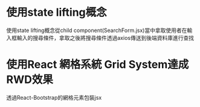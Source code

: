 # 使用state lifting概念
使用state lifting概念從child component(SearchForm.jsx)當中拿取使用者在輸入框輸入的搜尋條件，拿取之後將搜尋條件透過axios傳送到後端資料庫進行查找
# 使用React 網格系統 Grid System達成RWD效果
透過React-Bootstrap的網格元素包裝jsx
